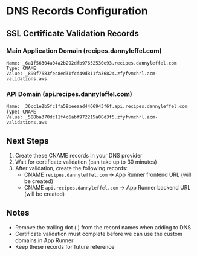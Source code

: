 # DNS Records Configuration

## SSL Certificate Validation Records

### Main Application Domain (recipes.dannyleffel.com)
```
Name: _6a1f56304a04a2b292dfb97632530e93.recipes.dannyleffel.com
Type: CNAME
Value: _890f7683fec8ed31fcd49d811fa36824.zfyfvmchrl.acm-validations.aws
```

### API Domain (api.recipes.dannyleffel.com)
```
Name: _36cc1e2b5fc1fa59beeaad4466943f6f.api.recipes.dannyleffel.com
Type: CNAME
Value: _588ba370dc11f4c6abf972215a08d3f5.zfyfvmchrl.acm-validations.aws
```

## Next Steps
1. Create these CNAME records in your DNS provider
2. Wait for certificate validation (can take up to 30 minutes)
3. After validation, create the following records:
   - CNAME `recipes.dannyleffel.com` -> App Runner frontend URL (will be created)
   - CNAME `api.recipes.dannyleffel.com` -> App Runner backend URL (will be created)

## Notes
- Remove the trailing dot (.) from the record names when adding to DNS
- Certificate validation must complete before we can use the custom domains in App Runner
- Keep these records for future reference
